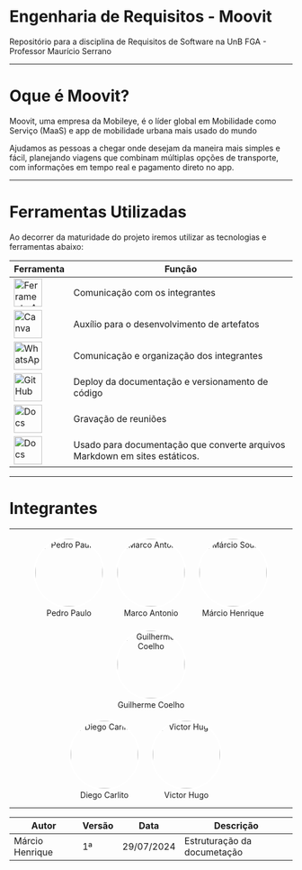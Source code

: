 # Engenharia de Requisitos - Moovit

Repositório para a disciplina de Requisitos de Software na UnB FGA - Professor Maurício Serrano

---
# Oque é Moovit?


Moovit, uma empresa da Mobileye, é o líder global em Mobilidade como Serviço (MaaS) e app de mobilidade urbana mais usado do mundo


Ajudamos as pessoas a chegar onde desejam da maneira mais simples e fácil, planejando viagens que combinam múltiplas opções de transporte, com informações em tempo real e pagamento direto no app.

---

# Ferramentas Utilizadas

Ao decorrer da maturidade do projeto iremos utilizar as tecnologias e ferramentas abaixo:

| Ferramenta                                                                                           | Função |
|------------------------------------------------------------------------------------------------------|--------|
| <img src="https://cdn-icons-png.flaticon.com/512/3670/3670157.png" alt="Ferramenta A" style="width: 50px;"/> | Comunicação com os integrantes|
| <img src="https://rushvideo.com.br/wp-content/uploads/2022/10/canvarush.png" alt="Canva" style="width: 50px;"/> | Auxílio para o desenvolvimento de artefatos|
| <img src="https://cdn-icons-png.flaticon.com/512/733/733585.png" alt="WhatsApp" style="width: 50px;"/>| Comunicação e organização dos integrantes |
| <img src="https://cdn-icons-png.flaticon.com/512/25/25231.png" alt="GitHub" style="width: 50px;"/>| Deploy da documentação e versionamento de código |
| <img src="https://w7.pngwing.com/pngs/134/448/png-transparent-microsoft-teams-hd-logo-thumbnail.png" alt="Docs" style="width: 50px;"/>| Gravação de reuniões|
| <img src="https://encrypted-tbn0.gstatic.com/images?q=tbn:ANd9GcQ87kGIjUMipBUX3d1eK54knd1x5lxYxN1wYg&s" alt="Docs" style="width: 50px;"/>| Usado para documentação que converte arquivos Markdown em sites estáticos.|



---
# Integrantes
---
<style>

.row {
    display: flex;
    flex-wrap: wrap;
    justify-content: center;
    gap: 20px;
}

.team-member {
    text-align: center;
}

.team-member img {
    width: 120px;
    height: 120px;
    border-radius: 50%;
    object-fit: cover;
    border: 3px solid #fff; 
}

.team-member .name {
    margin-top: 10px;
}
</style>


<div class="row">
    <div class="col-sm team-member">
        <img src="https://github.com/Pedrin0030.png" alt="Pedro Paulo" class="img-thumbnail image">
        <div class="middle">
            <a href="https://github.com/Pedrin0030" style="text-decoration:none">
                <div class="text">Pedro Paulo</div>
            </a>
        </div>
    </div>

<div class="col-sm team-member">
        <img src="http://github.com/Marcosatc147.png" alt="Marco Antonio" class="img-thumbnail image">
        <div class="middle">
            <a href="http://github.com/Marcosatc147" style="text-decoration:none">
                <div class="text">Marco Antonio</div>
            </a>
        </div>
    </div>

<div class="col-sm team-member">
        <img src="https://github.com/DeM4rcio.png" alt="Márcio Sousa" class="img-thumbnail image">
        <div class="middle">
            <a href="https://github.com/DeM4rcio.png" style="text-decoration:none">
                <div class="text">Márcio Henrique</div>
            </a>
        </div>
    </div>

<div class="col-sm team-member">
        <img src="https://github.com/Guilermanoo.png" alt="Guilherme Coelho" class="img-thumbnail image">
        <div class="middle">
            <a href="https://github.com/Guilermanoo" style="text-decoration:none">
                <div class="text">Guilherme Coelho</div>
            </a>
        </div>
    </div>
</div>

<br>

<div class="row">
    <div class="col-sm team-member">
        <img src="https://github.com/DiegoCarlito.png" alt="Diego Carlito" class="img-thumbnail image">
        <div class="middle">
            <a href="https://github.com/joaoseisei" style="text-decoration:none">
                <div class="text">Diego Carlito</div>
            </a>
        </div>
    </div>

<div class="col-sm team-member">
        <img src="https://github.com/ViictorHugoo.png" alt="Victor Hugo" class="img-thumbnail image">
        <div class="middle">
            <a href="https://github.com/ViictorHugoo" style="text-decoration:none">
                <div class="text">Victor Hugo</div>
            </a>
        </div>
    </div>

<div class="col-sm container-img">
        <!-- Adicione mais membros da equipe se necessário -->
    </div>
</div>

---

|Autor  | Versão          |Data| Descrição |
|-------|-----------------|----|---------- |
|Márcio Henrique| 1ª   |29/07/2024|Estruturação da documetação|
